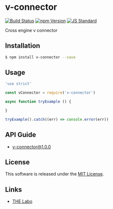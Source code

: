 v-connector
==========

<!---
This file is generated by ape-tmpl. Do not update manually.
--->

<!-- Badge Start -->
<a name="badges"></a>

[![Build Status][bd_travis_shield_url]][bd_travis_url]
[![npm Version][bd_npm_shield_url]][bd_npm_url]
[![JS Standard][bd_standard_shield_url]][bd_standard_url]

[bd_repo_url]: https://github.com/realglobe-Inc/v-connector
[bd_travis_url]: http://travis-ci.org/realglobe-Inc/v-connector
[bd_travis_shield_url]: http://img.shields.io/travis/realglobe-Inc/v-connector.svg?style=flat
[bd_travis_com_url]: http://travis-ci.com/realglobe-Inc/v-connector
[bd_travis_com_shield_url]: https://api.travis-ci.com/realglobe-Inc/v-connector.svg?token=
[bd_license_url]: https://github.com/realglobe-Inc/v-connector/blob/master/LICENSE
[bd_codeclimate_url]: http://codeclimate.com/github/realglobe-Inc/v-connector
[bd_codeclimate_shield_url]: http://img.shields.io/codeclimate/github/realglobe-Inc/v-connector.svg?style=flat
[bd_codeclimate_coverage_shield_url]: http://img.shields.io/codeclimate/coverage/github/realglobe-Inc/v-connector.svg?style=flat
[bd_gemnasium_url]: https://gemnasium.com/realglobe-Inc/v-connector
[bd_gemnasium_shield_url]: https://gemnasium.com/realglobe-Inc/v-connector.svg
[bd_npm_url]: http://www.npmjs.org/package/v-connector
[bd_npm_shield_url]: http://img.shields.io/npm/v/v-connector.svg?style=flat
[bd_standard_url]: http://standardjs.com/
[bd_standard_shield_url]: https://img.shields.io/badge/code%20style-standard-brightgreen.svg

<!-- Badge End -->


<!-- Description Start -->
<a name="description"></a>

Cross engine v connector

<!-- Description End -->


<!-- Overview Start -->
<a name="overview"></a>



<!-- Overview End -->


<!-- Sections Start -->
<a name="sections"></a>

<!-- Section from "doc/guides/01.Installation.md.hbs" Start -->

<a name="section-doc-guides-01-installation-md"></a>

Installation
-----

```bash
$ npm install v-connector --save
```


<!-- Section from "doc/guides/01.Installation.md.hbs" End -->

<!-- Section from "doc/guides/02.Usage.md.hbs" Start -->

<a name="section-doc-guides-02-usage-md"></a>

Usage
---------

```javascript
'use strict'

const vConnector = require('v-connector')

async function tryExample () {

}

tryExample().catch((err) => console.error(err))

```


<!-- Section from "doc/guides/02.Usage.md.hbs" End -->

<!-- Section from "doc/guides/10.API Guide.md.hbs" Start -->

<a name="section-doc-guides-10-a-p-i-guide-md"></a>

API Guide
-----

+ [v-connector@1.0.0](./doc/api/api.md)


<!-- Section from "doc/guides/10.API Guide.md.hbs" End -->


<!-- Sections Start -->


<!-- LICENSE Start -->
<a name="license"></a>

License
-------
This software is released under the [MIT License](https://github.com/realglobe-Inc/v-connector/blob/master/LICENSE).

<!-- LICENSE End -->


<!-- Links Start -->
<a name="links"></a>

Links
------

+ [THE Labo][t_h_e_labo_url]

[t_h_e_labo_url]: https://github.com/the-labo

<!-- Links End -->
